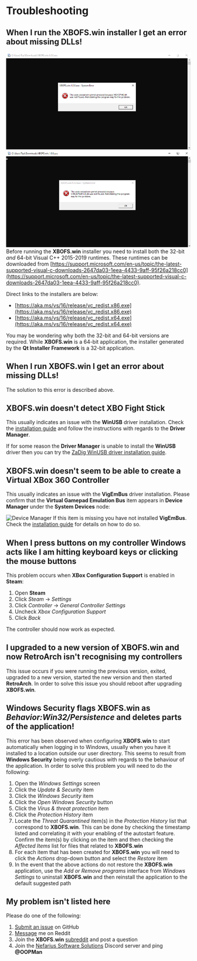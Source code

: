 # Troubleshooting

## When I run the **XBOFS.win** installer I get an error about missing DLLs!
![](images/troubleshooting/missing_msvcp140.dll.png)
![](images/troubleshooting/missing_vcruntime140.dll.png)
Before running the **XBOFS.win** installer you need to install both the 32-bit *and* 64-bit Visual C++ 2015-2019 runtimes. These runtimes
can be downloaded from [https://support.microsoft.com/en-us/topic/the-latest-supported-visual-c-downloads-2647da03-1eea-4433-9aff-95f26a218cc0](https://support.microsoft.com/en-us/topic/the-latest-supported-visual-c-downloads-2647da03-1eea-4433-9aff-95f26a218cc0).

Direct links to the installers are below:
* [https://aka.ms/vs/16/release/vc_redist.x86.exe](https://aka.ms/vs/16/release/vc_redist.x86.exe)
* [https://aka.ms/vs/16/release/vc_redist.x64.exe](https://aka.ms/vs/16/release/vc_redist.x64.exe)

You may be wondering why both the 32-bit and 64-bit versions are required. While **XBOFS.win** is a 64-bit application, the installer
generated by the **Qt Installer Framework** is a 32-bit application.

## When I run **XBOFS.win** I get an error about missing DLLs!
The solution to this error is described above.

## XBOFS.win doesn't detect XBO Fight Stick
This usually indicates an issue with the **WinUSB** driver installation. Check the [installation guide](/installation_guide.md)
and follow the instructions with regards to the **Driver Manager**.

If for some reason the **Driver Manager** is unable to install the **WinUSB** driver then you can try the [ZaDig WinUSB driver installation guide](/zadig.md).

## XBOFS.win doesn't seem to be able to create a Virtual XBox 360 Controller
This usually indicates an issue with the **VigEmBus** driver installation. Please confirm that the **Virtual Gamepad Emulation Bus** item appears in **Device Manager**
under the **System Devices** node:

![Device Manager](images/vigembus_device_manager.jpg)
If this item is missing you have not installed **VigEmBus**. Check the [installation guide](/installation_guide.md) for details on how to do so.

## When I press buttons on my controller Windows acts like I am hitting keyboard keys or clicking the mouse buttons
This problem occurs when **XBox Configuration Support** is enabled in **Steam**:
1. Open **Steam**
2. Click *Steam* -> *Settings*
3. Click *Controller* -> *General Controller Settings*
4. Uncheck *Xbox Configuration Support*
5. Click *Back*

The controller should now work as expected.

## I upgraded to a new version of XBOFS.win and now RetroArch isn't recognising my controllers
This issue occurs if you were running the previous version, exited, upgraded to a new version, started the new version and then started **RetroArch**. 
In order to solve this issue you should reboot after upgrading **XBOFS.win**. 

## Windows Security flags **XBOFS.win** as *Behavior:Win32/Persistence* and deletes parts of the application!
This error has been observed when configuring **XBOFS.win** to start automatically when logging in to Windows, usually when you have it installed
to a location outside our user directory. This seems to result from **Windows Security** being overly cautious with regards to the behaviour of 
the application. In order to solve this problem you will need to do the following:
1. Open the *Windows Settings* screen
2. Click the *Update & Security* item
3. Click the *Windows Security* item
4. Click the *Open Windows Security* button
5. Click the *Virus & threat protection* item
6. Click the *Protection History* item
7. Locate the *Threat Quarantined* item(s) in the *Protection History* list that correspond to **XBOFS.win**. This can be done by checking the
   timestamp listed and correlating it with your enabling of the autostart feature. Confirm the item(s) by clicking on the item and then checking
   the *Affected Items* list for files that related to **XBOFS.win**
8. For each item that has been created for **XBOFS.win** you will need to click the *Actions* drop-down button and select the *Restore* item
9. In the event that the above actions do not restore the **XBOFS.win** application, use the *Add or Remove programs* interface from
   *Windows Settings* to uninstall **XBOFS.win** and then reinstall the application to the default suggested path

## My problem isn't listed here
Please do one of the following:
1. [Submit an issue](https://github.com/OOPMan/XBOFS.win/issues) on GitHub
2. [Message](https://www.reddit.com/message/compose/?to=OOPManZA) me on Reddit
3. Join the **XBOFS.win** [subreddit](https://www.reddit.com/r/XBOFS/) and post a question
4. Join the [Nefarius Software Solutions](https://discord.vigem.org/) Discord server and ping **@OOPMan**


